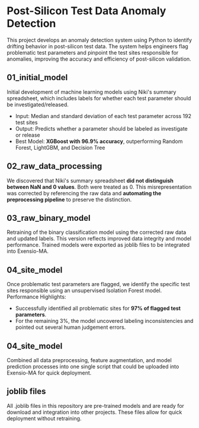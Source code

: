 # Post-Silicon Test Data Anomaly Detection
This project develops an anomaly detection system using Python to identify drifting behavior in post-silicon test data. The system helps engineers flag problematic test parameters and pinpoint the test sites responsible for anomalies, improving the accuracy and efficiency of post-silicon validation.

## 01_initial_model
Initial development of machine learning models using Niki's summary spreadsheet, which includes labels for whether each test parameter should be investigated/released.
- Input: Median and standard deviation of each test parameter across 192 test sites
- Output: Predicts whether a parameter should be labeled as investigate or release
- Best Model: **XGBoost with 96.9% accuracy**, outperforming Random Forest, LightGBM, and Decision Tree

## 02_raw_data_processing
We discovered that Niki's summary spreadsheet **did not distinguish between NaN and 0 values**. Both were treated as 0. This misrepresentation was corrected by referencing the raw data and **automating the preprocessing pipeline** to preserve the distinction.

## 03_raw_binary_model
Retraining of the binary classification model using the corrected raw data and updated labels. This version reflects improved data integrity and model performance. Trained models were exported as joblib files to be integrated into Exensio-MA.

## 04_site_model
Once problematic test parameters are flagged, we identify the specific test sites responsible using an unsupervised Isolation Forest model.
Performance Highlights:
- Successfully identified all problematic sites for **97% of flagged test parameters**.
- For the remaining 3%, the model uncovered labeling inconsistencies and pointed out several human judgement errors.

## 04_site_model
Combined all data preprocessing, feature augmentation, and model prediction processes into one single script that could be uploaded into Exensio-MA for quick deployment.

## joblib files
All .joblib files in this repository are pre-trained models and are ready for download and integration into other projects. These files allow for quick deployment without retraining.
